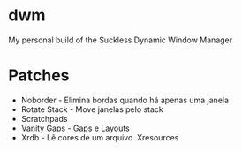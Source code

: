 # dwm

My personal build of the Suckless Dynamic Window Manager

# Patches

- Noborder - Elimina bordas quando há apenas uma janela
- Rotate Stack - Move janelas pelo stack
- Scratchpads
- Vanity Gaps - Gaps e Layouts
- Xrdb - Lê cores de um arquivo .Xresources
